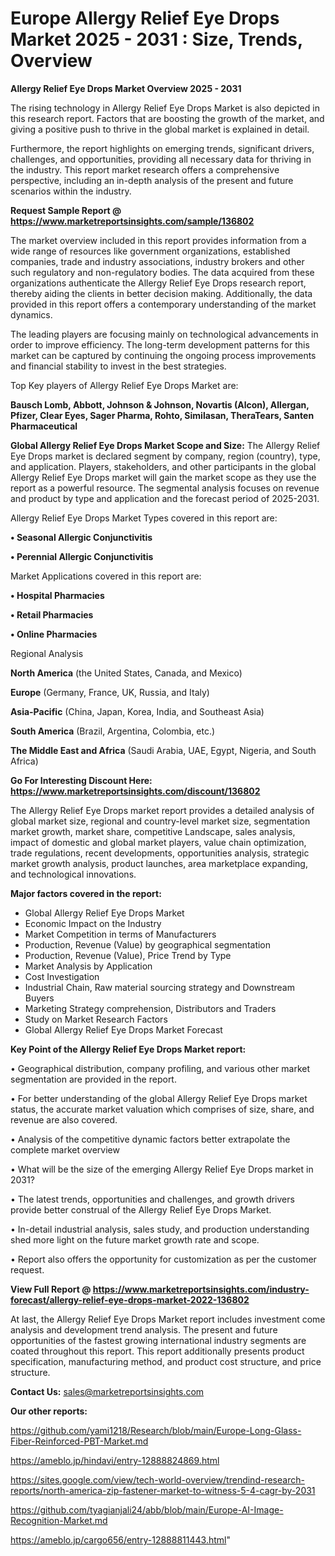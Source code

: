  # Europe Allergy Relief Eye Drops Market 2025 - 2031 : Size, Trends, Overview

<Strong> Allergy Relief Eye Drops Market Overview 2025 - 2031</strong>

The rising technology in Allergy Relief Eye Drops Market is also depicted in this research report. Factors that are boosting the growth of the market, and giving a positive push to thrive in the global market is explained in detail.

Furthermore, the report highlights on emerging trends, significant drivers, challenges, and opportunities, providing all necessary data for thriving in the industry. This report market research offers a comprehensive perspective, including an in-depth analysis of the present and future scenarios within the industry.

<strong>Request Sample Report @ <a href=https://www.marketreportsinsights.com/sample/136802>https://www.marketreportsinsights.com/sample/136802</a></strong>

The market overview included in this report provides information from a wide range of resources like government organizations, established companies, trade and industry associations, industry brokers and other such regulatory and non-regulatory bodies. The data acquired from these organizations authenticate the Allergy Relief Eye Drops research report, thereby aiding the clients in better decision making. Additionally, the data provided in this report offers a contemporary understanding of the market dynamics.

The leading players are focusing mainly on technological advancements in order to improve efficiency. The long-term development patterns for this market can be captured by continuing the ongoing process improvements and financial stability to invest in the best strategies.

Top Key players of Allergy Relief Eye Drops Market are:

<strong>Bausch  Lomb, Abbott, Johnson & Johnson, Novartis (Alcon), Allergan, Pfizer, Clear Eyes, Sager Pharma, Rohto, Similasan, TheraTears, Santen Pharmaceutical</strong>

<strong><b>Global Allergy Relief Eye Drops Market Scope and Size:</b></strong>
The Allergy Relief Eye Drops market is declared segment by company, region (country), type, and application. Players, stakeholders, and other participants in the global Allergy Relief Eye Drops market will gain the market scope as they use the report as a powerful resource. The segmental analysis focuses on revenue and product by type and application and the forecast period of 2025-2031.

Allergy Relief Eye Drops Market Types covered in this report are:

<strong>• Seasonal Allergic Conjunctivitis

• Perennial Allergic Conjunctivitis</strong>

Market Applications covered in this report are:

<strong>• Hospital Pharmacies

• Retail Pharmacies

• Online Pharmacies</strong> 

Regional Analysis

<strong>North America</strong> (the United States, Canada, and Mexico)

<strong>Europe</strong> (Germany, France, UK, Russia, and Italy)

<strong>Asia-Pacific</strong> (China, Japan, Korea, India, and Southeast Asia)

<strong>South America</strong> (Brazil, Argentina, Colombia, etc.)

<strong>The Middle East and Africa</strong> (Saudi Arabia, UAE, Egypt, Nigeria, and South Africa)

<strong>Go For Interesting Discount Here: <a href=https://www.marketreportsinsights.com/discount/136802>https://www.marketreportsinsights.com/discount/136802</a></strong>

The Allergy Relief Eye Drops market report provides a detailed analysis of global market size, regional and country-level market size, segmentation market growth, market share, competitive Landscape, sales analysis, impact of domestic and global market players, value chain optimization, trade regulations, recent developments, opportunities analysis, strategic market growth analysis, product launches, area marketplace expanding, and technological innovations.

<strong><b>Major factors covered in the report:</b></strong>
<ul>
  <li>Global Allergy Relief Eye Drops Market </li>
  <li>Economic Impact on the Industry</li>
  <li>Market Competition in terms of Manufacturers</li>
  <li>Production, Revenue (Value) by geographical segmentation</li>
  <li>Production, Revenue (Value), Price Trend by Type</li>
  <li>Market Analysis by Application</li>
  <li>Cost Investigation</li>
  <li>Industrial Chain, Raw material sourcing strategy and Downstream Buyers</li>
  <li>Marketing Strategy comprehension, Distributors and Traders</li>
  <li>Study on Market Research Factors</li>
  <li>Global Allergy Relief Eye Drops Market Forecast</li>
</ul>

<strong><b>Key Point of the Allergy Relief Eye Drops Market report:</b></strong>

• Geographical distribution, company profiling, and various other market segmentation are provided in the report.

• For better understanding of the global Allergy Relief Eye Drops market status, the accurate market valuation which comprises of size, share, and revenue are also covered.

• Analysis of the competitive dynamic factors better extrapolate the complete market overview

• What will be the size of the emerging Allergy Relief Eye Drops market in 2031?

• The latest trends, opportunities and challenges, and growth drivers provide better construal of the Allergy Relief Eye Drops Market.

• In-detail industrial analysis, sales study, and production understanding shed more light on the future market growth rate and scope.

• Report also offers the opportunity for customization as per the customer request.

<strong><b>View Full Report @ <a href=https://www.marketreportsinsights.com/industry-forecast/allergy-relief-eye-drops-market-2022-136802>https://www.marketreportsinsights.com/industry-forecast/allergy-relief-eye-drops-market-2022-136802</a></b></strong>


At last, the Allergy Relief Eye Drops Market report includes investment come analysis and development trend analysis. The present and future opportunities of the fastest growing international industry segments are coated throughout this report. This report additionally presents product specification, manufacturing method, and product cost structure, and price structure.

<strong>Contact Us:</strong>
sales@marketreportsinsights.com

<strong>Our other reports:</strong>

<a href=https://github.com/yami1218/Research/blob/main/Europe-Long-Glass-Fiber-Reinforced-PBT-Market.md>https://github.com/yami1218/Research/blob/main/Europe-Long-Glass-Fiber-Reinforced-PBT-Market.md</a>

<a href=https://ameblo.jp/hindavi/entry-12888824869.html>https://ameblo.jp/hindavi/entry-12888824869.html</a>

<a href=https://sites.google.com/view/tech-world-overview/trendind-research-reports/north-america-zip-fastener-market-to-witness-5-4-cagr-by-2031>https://sites.google.com/view/tech-world-overview/trendind-research-reports/north-america-zip-fastener-market-to-witness-5-4-cagr-by-2031</a>

<a href=https://github.com/tyagianjali24/abb/blob/main/Europe-AI-Image-Recognition-Market.md>https://github.com/tyagianjali24/abb/blob/main/Europe-AI-Image-Recognition-Market.md</a>

<a href=https://ameblo.jp/cargo656/entry-12888811443.html>https://ameblo.jp/cargo656/entry-12888811443.html</a>"
